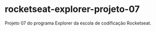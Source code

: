 # rocketseat-explorer-projeto-07
Projeto 07 do programa Explorer da escola de codificação Rocketseat.
